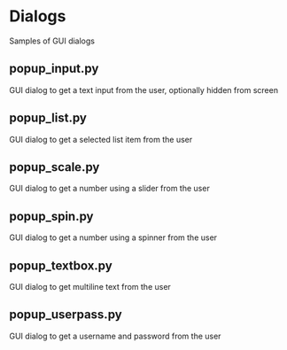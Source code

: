 # Dialogs
Samples of GUI dialogs

## popup_input.py
GUI dialog to get a text input from the user, optionally hidden from screen
## popup_list.py
GUI dialog to get a selected list item from the user
## popup_scale.py
GUI dialog to get a number using a slider from the user
## popup_spin.py
GUI dialog to get a number using a spinner from the user
## popup_textbox.py
GUI dialog to get multiline text from the user
## popup_userpass.py
GUI dialog to get a username and password from the user
